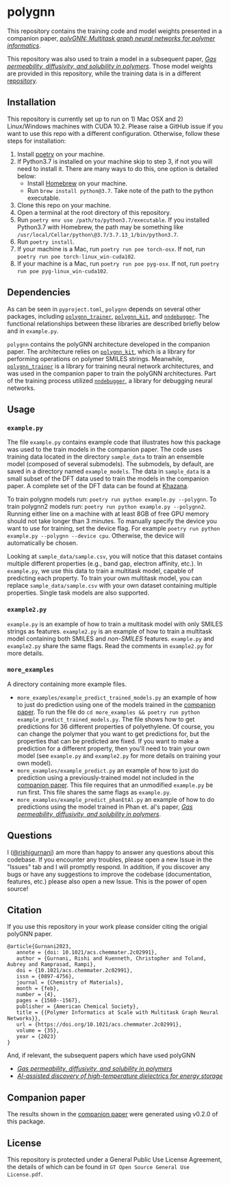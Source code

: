 # polygnn

This repository contains the training code and model weights presented in a companion paper, [*polyGNN: Multitask graph neural networks for polymer informatics*](https://pubs.acs.org/doi/full/10.1021/acs.chemmater.2c02991).

This repository was also used to train a model in a subsequent paper, [*Gas permeability, diffusivity, and solubility in polymers*](https://www.nature.com/articles/s41524-024-01373-9). Those model weights are provided in this repository, while the training data is in a different [repository](https://github.com/Ramprasad-Group/polyVERSE/tree/main/Other/Gas_permeability_solubility_diffusivity).

## Installation
This repository is currently set up to run on 1) Mac OSX and 2) Linux/Windows machines with CUDA 10.2. Please raise a GitHub issue if you want to use this repo with a different configuration. Otherwise, follow these steps for installation:

1. Install [poetry](https://python-poetry.org/) on your machine.
2. If Python3.7 is installed on your machine skip to step 3, if not you will need to install it. There are many ways to do this, one option is detailed below:
    * Install [Homebrew](https://brew.sh/) on your machine.
    * Run `brew install python@3.7`. Take note of the path to the python executable.
3. Clone this repo on your machine.
4. Open a terminal at the root directory of this repository.
5. Run `poetry env use /path/to/python3.7/executable`. If you installed Python3.7 with Homebrew, the path may be something like
  `/usr/local/Cellar/python\@3.7/3.7.13_1/bin/python3.7`.
7. Run `poetry install`.
8. If your machine is a Mac, run `poetry run poe torch-osx`. If not, run `poetry run poe torch-linux_win-cuda102`.
9. If your machine is a Mac, run `poetry run poe pyg-osx`. If not, run `poetry run poe pyg-linux_win-cuda102`.

## Dependencies
As can be seen in `pyproject.toml`, `polygnn` depends on several other packages, including [`polygnn_trainer`](https://github.com/rishigurnani/polygnn_trainer), 
[`polygnn_kit`](https://github.com/rishigurnani/polygnn_kit), and [`nndebugger`](https://github.com/rishigurnani/nndebugger). The functional relationships between these libraries are described briefly below and in `example.py`.

`polygnn` contains the polyGNN architecture developed in the companion paper. The architecture relies on [`polygnn_kit`](https://github.com/rishigurnani/polygnn_kit), which is a library for performing operations on polymer SMILES strings. Meanwhile, [`polygnn_trainer`](https://github.com/rishigurnani/polygnn_trainer) is a library for training neural network architectures, and was used in the companion paper to train the polyGNN architectures. Part of the training process utilized [`nndebugger`](https://github.com/rishigurnani/nndebugger), a library for debugging neural networks.

## Usage
### `example.py`
The file `example.py` contains example code that illustrates how this package was used to the train models in the companion paper. The code uses training data located in the directory `sample_data` to train an ensemble model (composed of several submodels). The submodels, by default, are saved in a directory named `example_models`. The data in `sample_data` is a small subset of the DFT data used to train the models in the companion paper. A complete set of the DFT data can be found at [Khazana](https://khazana.gatech.edu/).

To train polygnn models run: `poetry run python example.py --polygnn`. To train polygnn2 models run: `poetry run python example.py --polygnn2`. Running either line on a machine with at least 8GB of free GPU memory should not take longer than 3 minutes. To manually specify the device you want to use for training, set the device flag. For example `poetry run python example.py --polygnn --device cpu`. Otherwise, the device will automatically be chosen.

Looking at `sample_data/sample.csv`, you will notice that this dataset contains multiple different properties (e.g., band gap, electron affinity, etc.). In `example.py`, we use this data to train a multitask model, capable of predicting each property. To train your own multitask model, you can replace `sample_data/sample.csv` with your own dataset containing multiple properties. Single task models are also supported.

### `example2.py`
`example.py` is an example of how to train a multitask model with only SMILES strings as features. `example2.py` is an example of how to train a multitask model containing both SMILES and *non-SMILES* features. `example.py` and `example2.py` share the same flags. Read the comments in `example2.py` for more details.

### `more_examples`
A directory containing more example files.
- `more_examples/example_predict_trained_models.py` an example of how to just do prediction using one of the models trained in the [companion paper](https://pubs.acs.org/doi/full/10.1021/acs.chemmater.2c02991). To run the file do `cd more_examples && poetry run python example_predict_trained_models.py`. The file shows how to get predictions for 36 different properties of polyethylene. Of course, you can change the polymer that you want to get predictions for, but the properties that can be predicted are fixed. If you want to make a prediction for a different property, then you'll need to train your own model (see `example.py` and `example2.py` for more details on training your own model).
- `more_examples/example_predict.py` an example of how to just do prediction using a previously-trained model not included in the [companion paper](https://pubs.acs.org/doi/full/10.1021/acs.chemmater.2c02991). This file requires that an unmodified `example.py` be run first. This file shares the same flags as `example.py`.
- `more_examples/example_predict_phanEtAl.py` an example of how to do predictions using the model trained in Phan et. al's paper, [*Gas permeability, diffusivity, and solubility in polymers*](https://www.nature.com/articles/s41524-024-01373-9).

## Questions
I ([@rishigurnani](https://github.com/rishigurnani)) am more than happy to answer any questions about this codebase. If you encounter any troubles, please open a new Issue in the "Issues" tab and I will promptly respond. In addition, if you discover any bugs or have any suggestions to improve the codebase (documentation, features, etc.) please also open a new Issue. This is the power of open source!

## Citation
If you use this repository in your work please consider citing the origial polyGNN paper.
```
@article{Gurnani2023,
   annote = {doi: 10.1021/acs.chemmater.2c02991},
   author = {Gurnani, Rishi and Kuenneth, Christopher and Toland, Aubrey and Ramprasad, Rampi},
   doi = {10.1021/acs.chemmater.2c02991},
   issn = {0897-4756},
   journal = {Chemistry of Materials},
   month = {feb},
   number = {4},
   pages = {1560--1567},
   publisher = {American Chemical Society},
   title = {{Polymer Informatics at Scale with Multitask Graph Neural Networks}},
   url = {https://doi.org/10.1021/acs.chemmater.2c02991},
   volume = {35},
   year = {2023}
}
```

And, if relevant, the subsequent papers which have used polyGNN
- [*Gas permeability, diffusivity, and solubility in polymers*](https://www.nature.com/articles/s41524-024-01373-9)
- [*AI-assisted discovery of high-temperature dielectrics for energy storage*](https://www.nature.com/articles/s41467-024-50413-x)

## Companion paper
The results shown in the [companion paper](https://pubs.acs.org/doi/full/10.1021/acs.chemmater.2c02991) were generated using v0.2.0 of this package.

## License
This repository is protected under a General Public Use License Agreement, the details of which can be found in `GT Open Source General Use License.pdf`.
